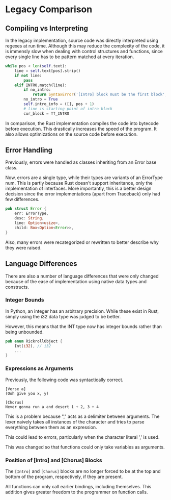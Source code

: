 # Legacy Comparison

## Compiling vs Interpreting

In the legacy implementation, source code was directly interpreted using regexes at run time. Although this may reduce the complexity of the code, it is immensly slow when dealing with control structures and functions, since every single line has to be pattern matched at every iteration.

```python
while pos < len(self.text):
    line = self.text[pos].strip()
    if not line:
        pass
    elif INTRO.match(line):
        if no_intro:
            return SyntaxError('[Intro] block must be the first block', pos + 1, self.file)
        no_intro = True
        self.intro_info = ([], pos + 1)
        # line is starting point of intro block
        cur_block = TT_INTRO
```

In comparison, the Rust implementation compiles the code into bytecode before execution. This drastically increases the speed of the program. It also allows optimizations on the source code before execution.

## Error Handling

Previously, errors were handled as classes inheriting from an Error base class.

Now, errors are a single type, while their types are variants of an ErrorType num. This is partly because Rust doesn't support inheritance, only the implementation of interfaces. More importantly, this is a better design decision since the error implementations (apart from Traceback) only had few differences.

```rust
pub struct Error {
    err: ErrorType,
    desc: String,
    line: Option<usize>,
    child: Box<Option<Error>>,
}
```

Also, many errors were recategorized or rewritten to better describe why they were raised.

## Language Differences

There are also a number of language differences that were only changed because of the ease of implementation using native data types and constructs.

### Integer Bounds

In Python, an integer has an arbitrary precision. While these exist in Rust, simply using the i32 data type was judged to be better.

However, this means that the INT type now has integer bounds rather than being unbounded.

```rust
pub enum RickrollObject {
    Int(i32), // i32
    ...
}
```

### Expressions as Arguments

Previously, the following code was syntactically correct.

```
[Verse a]
(Ooh give you x, y)

[Chorus]
Never gonna run a and desert 1 + 2, 3 + 4
```

This is a problem because "," acts as a delimiter between arguments. The lexer naively takes all instances of the character and tries to parse everything between them as an expression.

This could lead to errors, particularly when the character literal ',' is used.

This was changed so that functions could only take variables as arguments.

### Position of [Intro] and [Chorus] Blocks

The ```[Intro]``` and ```[Chorus]``` blocks are no longer forced to be at the top and bottom of the program, respectively, if they are present. 

All functions can only call earlier bindings, including themselves. This addition gives greater freedom to the programmer on function calls.
